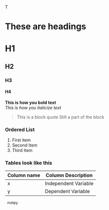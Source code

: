 T

# These are headings
# H1 
## H2
### H3
#### H4

__This is how you bold text__ </br>
*This is how you italicize text*
>This is a block quote
> Still a part of the block </br>

### Ordered List
1. First item
2. Second Item
3. Third Item

### Tables look like this
| Column name | Column Description|
|-------------|-------------------|
| x           | Independent Variable|
|y | Dependent Variable|

<code> numpy </code>
